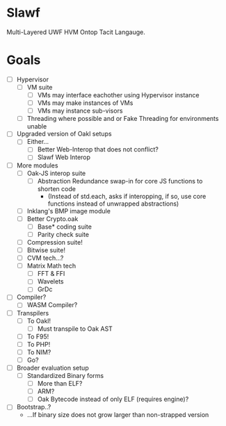 # Slawf
Multi-Layered UWF HVM Ontop Tacit Langauge.

# Goals
- [ ] Hypervisor
  - [ ] VM suite
    - [ ] VMs may interface eachother using Hypervisor instance
    - [ ] VMs may make instances of VMs
    - [ ] VMs may instance sub-visors
  - [ ] Threading where possible and or Fake Threading for environments unable

- [ ] Upgraded version of Oakl setups
  - [ ] Either...
    - [ ] Better Web-Interop that does not conflict?
    - [ ] Slawf Web Interop
       
- [ ] More modules
  - [ ] Oak-JS interop suite
    - [ ] Abstraction Redundance swap-in for core JS functions to shorten code
      - (Instead of std.each, asks if interopping, if so, use core functions instead of unwrapped abstractions)
  - [ ] Inklang's BMP image module
  - [ ] Better Crypto.oak
    - [ ] Base* coding suite
    - [ ] Parity check suite
  - [ ] Compression suite!
  - [ ] Bitwise suite!
  - [ ] CVM tech...?
  - [ ] Matrix Math tech
    - [ ] FFT & FFI
    - [ ] Wavelets
    - [ ] GrDc

- [ ] Compiler?
  - [ ] WASM Compiler?

- [ ] Transpilers
  - [ ] To Oakl!
    - [ ] Must transpile to Oak AST
  - [ ] To F95!
  - [ ] To PHP!
  - [ ] To NIM?
  - [ ] Go?

- [ ] Broader evaluation setup
  - [ ] Standardized Binary forms
    - [ ] More than ELF?
    - [ ] ARM?
    - [ ] Oak Bytecode instead of only ELF (requires engine)?

- [ ] Bootstrap..?
  - ...If binary size does not grow larger than non-strapped version
